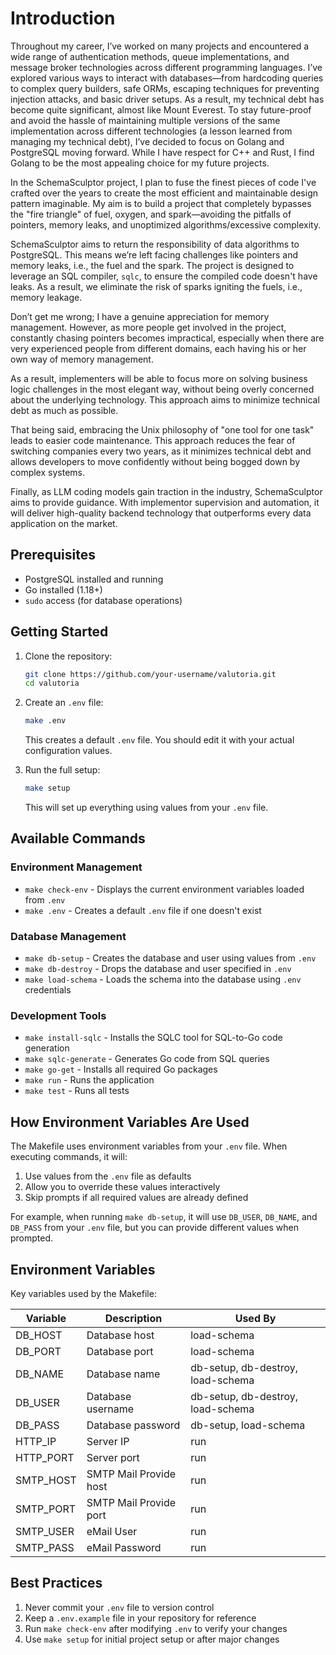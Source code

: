 # Introduction

Throughout my career, I’ve worked on many projects and encountered a wide range of authentication methods, queue implementations, and message broker technologies across different programming languages. I’ve explored various ways to interact with databases—from hardcoding queries to complex query builders, safe ORMs, escaping techniques for preventing injection attacks, and basic driver setups. As a result, my technical debt has become quite significant, almost like Mount Everest. To stay future-proof and avoid the hassle of maintaining multiple versions of the same implementation across different technologies (a lesson learned from managing my technical debt), I’ve decided to focus on Golang and PostgreSQL moving forward. While I have respect for C++ and Rust, I find Golang to be the most appealing choice for my future projects.

In the SchemaSculptor project, I plan to fuse the finest pieces of code I've crafted over the years to create the most efficient and maintainable design pattern imaginable. My aim is to build a project that completely bypasses the "fire triangle" of fuel, oxygen, and spark—avoiding the pitfalls of pointers, memory leaks, and unoptimized algorithms/excessive complexity.

SchemaSculptor aims to return the responsibility of data algorithms to PostgreSQL. This means we’re left facing challenges like pointers and memory leaks, i.e., the fuel and the spark. The project is designed to leverage an SQL compiler, `sqlc`, to ensure the compiled code doesn't have leaks. As a result, we eliminate the risk of sparks igniting the fuels, i.e., memory leakage.

Don’t get me wrong; I have a genuine appreciation for memory management. However, as more people get involved in the project, constantly chasing pointers becomes impractical, especially when there are very experienced people from different domains, each having his or her own way of memory management.

As a result, implementers will be able to focus more on solving business logic challenges in the most elegant way, without being overly concerned about the underlying technology. This approach aims to minimize technical debt as much as possible.

That being said, embracing the Unix philosophy of "one tool for one task" leads to easier code maintenance. This approach reduces the fear of switching companies every two years, as it minimizes technical debt and allows developers to move confidently without being bogged down by complex systems.

Finally, as LLM coding models gain traction in the industry, SchemaSculptor aims to provide guidance. With implementor supervision and automation, it will deliver high-quality backend technology that outperforms every data application on the market.

## Prerequisites

- PostgreSQL installed and running
- Go installed (1.18+)
- `sudo` access (for database operations)

## Getting Started

1. Clone the repository:
   ```bash
   git clone https://github.com/your-username/valutoria.git
   cd valutoria
   ```

2. Create an `.env` file:
   ```bash
   make .env
   ```
   This creates a default `.env` file. You should edit it with your actual configuration values.

3. Run the full setup:
   ```bash
   make setup
   ```
   This will set up everything using values from your `.env` file.

## Available Commands

### Environment Management

- `make check-env` - Displays the current environment variables loaded from `.env`
- `make .env` - Creates a default `.env` file if one doesn't exist

### Database Management

- `make db-setup` - Creates the database and user using values from `.env`
- `make db-destroy` - Drops the database and user specified in `.env`
- `make load-schema` - Loads the schema into the database using `.env` credentials

### Development Tools

- `make install-sqlc` - Installs the SQLC tool for SQL-to-Go code generation
- `make sqlc-generate` - Generates Go code from SQL queries
- `make go-get` - Installs all required Go packages
- `make run` - Runs the application
- `make test` - Runs all tests

## How Environment Variables Are Used

The Makefile uses environment variables from your `.env` file. When executing commands, it will:

1. Use values from the `.env` file as defaults
2. Allow you to override these values interactively
3. Skip prompts if all required values are already defined

For example, when running `make db-setup`, it will use `DB_USER`, `DB_NAME`, and `DB_PASS` from your `.env` file, but you can provide different values when prompted.

## Environment Variables

Key variables used by the Makefile:

| Variable | Description | Used By |
|----------|-------------|---------|
| DB_HOST | Database host | load-schema |
| DB_PORT | Database port | load-schema |
| DB_NAME | Database name | db-setup, db-destroy, load-schema |
| DB_USER | Database username | db-setup, db-destroy, load-schema |
| DB_PASS | Database password | db-setup, load-schema |
| HTTP_IP | Server IP | run |
| HTTP_PORT | Server port | run |
| SMTP_HOST | SMTP Mail Provide host | run |
| SMTP_PORT | SMTP Mail Provide port | run |
| SMTP_USER | eMail User  | run |
| SMTP_PASS | eMail Password | run |



## Best Practices

1. Never commit your `.env` file to version control
2. Keep a `.env.example` file in your repository for reference
3. Run `make check-env` after modifying `.env` to verify your changes
4. Use `make setup` for initial project setup or after major changes
